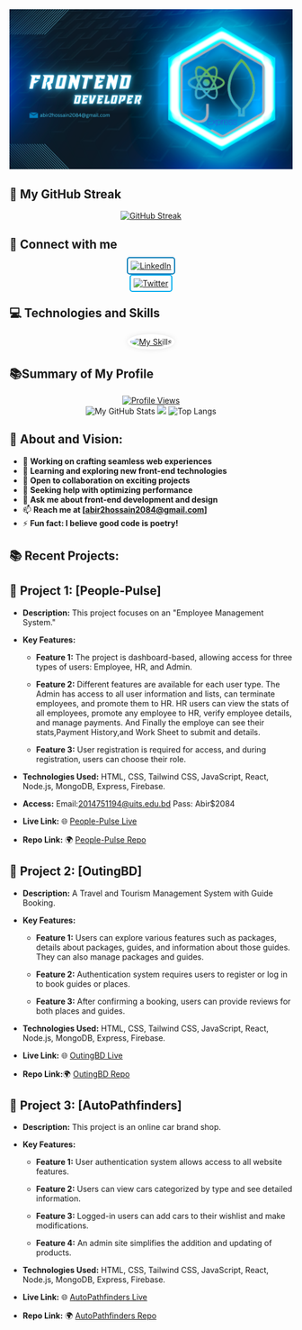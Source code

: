 
<!-- Banner -->
<div align="center">
  <img src="https://github.com/Abirhossain2084/Abirhossain2084/blob/main/images/abir_git_cover%20(1).png?raw=true" alt="Web Developer">
</div>


<!-- Streak -->
## 🚀 My GitHub Streak

<div align="center">
  <a href="https://git.io/streak-stats">
    <img src="https://github-readme-streak-stats.herokuapp.com?user=Abirhossain2084&theme=windows-dark&card_width=500" alt="GitHub Streak" />
  </a>
</div>

<!-- Social Media Connect Buttons -->
## 🤝 Connect with me


<div align="center">
  <a href="https://www.linkedin.com/in/md-abir-hossain-212051275/"
     style="border: 2px solid rgb(0, 119, 181); border-radius: 5px; padding: 5px;">
    <img src="https://img.shields.io/badge/-LinkedIn-blue?style=flat&logo=LinkedIn&logoColor=white" alt="LinkedIn" />
  </a>

  <a href="https://twitter.com/ABIR2084"
     style="border: 2px solid rgb(0, 172, 237); border-radius: 5px; padding: 5px;">
    <img src="https://img.shields.io/badge/-Twitter-blue?style=flat&logo=Twitter&logoColor=white" alt="Twitter" />
  </a>
</div>



<!-- Technologies Icons -->
## 💻 Technologies and Skills

<div align="center">
  <a href="https://skillicons.dev/icons?i=js,html,css,tailwind,mongodb,mysql,nodejs,express,react,vite,firebase,materialui,wordpress,figma">
    <img src="https://skillicons.dev/icons?i=js,html,css,tailwind,mongodb,mysql,nodejs,express,react,vite,firebase,materialui,wordpress,figma" alt="My Skills" style="border-radius: 50%; padding: 5px; background-color: #fff; box-shadow: 0 0 10px rgba(0, 0, 0, 0.1);">
  </a>
</div>



<!-- Summary of card -->

##  📚Summary of My Profile

<div align="center">
<!-- Profile View Button -->
<div align="center">
<a href="https://github.com/Abirhossain2084">
    <img src="https://komarev.com/ghpvc/?username=Abirhossain2084" alt="Profile Views" />
  </a>
</div>


<img src="http://github-profile-summary-cards.vercel.app/api/cards/stats?username=Abirhossain2084&theme=2077" alt="My GitHub Stats">


<img src="http://github-profile-summary-cards.vercel.app/api/cards/profile-details?username=Abirhossain2084&theme=2077" width="900"/>


 <img src="https://github-readme-stats.vercel.app/api/top-langs?username=Abirhossain2084&theme=radical&show_icons=true&locale=en&layout=compact" width="400" alt="Top Langs">

</div>


<!-- Vision -->
## 👋 About and Vision:

- 🔭 **Working on crafting seamless web experiences**
- 🌱 **Learning and exploring new front-end technologies**
- 👯 **Open to collaboration on exciting projects**
- 🤔 **Seeking help with optimizing performance**
- 💬 **Ask me about front-end development and design**
- 📫 **Reach me at [abir2hossain2084@gmail.com]**
- ⚡ **Fun fact: I believe good code is poetry!**

## 📚 Recent Projects:


<!-- Project 1 -->
## 🚀 Project 1: [People-Pulse]

- **Description:** This project focuses on an "Employee Management System."

- **Key Features:**
  - **Feature 1:** The project is dashboard-based, allowing access for three types of users: Employee, HR, and Admin.

  - **Feature 2:** Different features are available for each user type. The Admin has access to all user information and lists, can terminate employees, and promote them to HR. HR users can view the stats of all employees, promote any employee to HR, verify employee details, and manage payments. And Finally the employe can see their stats,Payment History,and Work Sheet to submit and details.

  - **Feature 3:** User registration is required for access, and during registration, users can choose their role.

- **Technologies Used:** HTML, CSS, Tailwind CSS, JavaScript, React, Node.js, MongoDB, Express, Firebase.


- **Access:** Email:2014751194@uits.edu.bd
              Pass: Abir$2084

- **Live Link:** 🌐 [People-Pulse Live](https://people-pulse-63cf6.web.app/)

- **Repo Link:** 🌍 [People-Pulse Repo](https://github.com/Abirhossain2084/People-Pulse-Client)




<!-- Project 2 -->
## 🚀 Project 2: [OutingBD]

- **Description:** A Travel and Tourism Management System with Guide Booking.

- **Key Features:**
  - **Feature 1:** Users can explore various features such as packages, details about packages, guides, and information about those guides. They can also manage packages and guides.

  - **Feature 2:** Authentication system requires users to register or log in to book guides or places.

  - **Feature 3:** After confirming a booking, users can provide reviews for both places and guides.

- **Technologies Used:** HTML, CSS, Tailwind CSS, JavaScript, React, Node.js, MongoDB, Express, Firebase.

- **Live Link:** 🌐 [OutingBD Live](https://outingbd-e0644.web.app/)

- **Repo Link:**🌍 [OutingBD Repo](https://github.com/Abirhossain2084/Outing-bd)




<!-- Project 3 -->
## 🚀 Project 3: [AutoPathfinders]

- **Description:** This project is an online car brand shop.

- **Key Features:**
  - **Feature 1:** User authentication system allows access to all website features.

  - **Feature 2:** Users can view cars categorized by type and see detailed information.

  - **Feature 3:** Logged-in users can add cars to their wishlist and make modifications.

  - **Feature 4:** An admin site simplifies the addition and updating of products.

- **Technologies Used:** HTML, CSS, Tailwind CSS, JavaScript, React, Node.js, MongoDB, Express, Firebase.

- **Live Link:** 🌐 [AutoPathfinders Live](https://autopathfinders.web.app/)

- **Repo Link:** 🌍 [AutoPathfinders Repo](https://github.com/Abirhossain2084/AutoPathfinders-Client)
